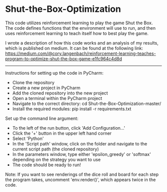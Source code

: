 # Shut-the-Box-Optimization
This code utilizes reinforcement learning to play the game Shut the Box.
The code defines functions that the environment will use to run, and then
uses reinforcement learning to teach itself how to best play the game.

I wrote a description of how this code works and an analysis of my results, 
which is published on medium. It can be found at the following link:
https://medium.com/@cory.langenbach/reinforcement-learning-teaches-program-to-optimize-shut-the-box-game-e1fc964c4d8d

------------------------------------------------------------------------------------------------------------------------------------------

Instructions for setting up the code in PyCharm:
- Clone the repository
- Create a new project in PyCharm
- Add the cloned repository into the new project
- Open a terminal within the PyCharm project
- Navigate to the correct directory: cd Shut-the-Box-Optimization-master/
- Install the required modules: pip install -r requirements.txt

Set up the command line argument:
- To the left of the run button, click 'Add Configuration...'
- Click the '+' button in the upper left hand corner
- Select 'Python'
- In the 'Script path' window, click on the folder and navigate to the current script path (the cloned repository)
- In the parameters window, type either 'epsilon_greedy' or 'softmax' depending on the strategy you want to use
- The code should be ready to run!

Note: If you want to see renderings of the dice roll and board for each step the program takes, uncomment 'env.render()', which appears twice in the code.
